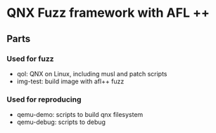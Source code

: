 # QNX Fuzz framework with AFL ++

## Parts

### Used for fuzz

- qol: QNX on Linux, including musl and patch scripts
- img-test: build image with afl++ fuzz

### Used for reproducing

- qemu-demo: scripts to build qnx filesystem
- qemu-debug: scripts to debug
